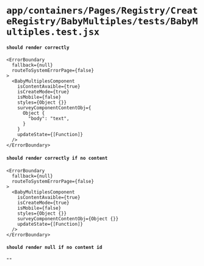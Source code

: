 # `app/containers/Pages/Registry/CreateRegistry/BabyMultiples/tests/BabyMultiples.test.jsx`

#### `should render correctly`

```
<ErrorBoundary
  fallback={null}
  routeToSystemErrorPage={false}
>
  <BabyMultiplesComponent
    isContentAvaible={true}
    isCreateMode={true}
    isMobile={false}
    styles={Object {}}
    surveyComponentContentObj={
      Object {
        "body": "text",
      }
    }
    updateState={[Function]}
  />
</ErrorBoundary>
```

#### `should render correctly if no content`

```
<ErrorBoundary
  fallback={null}
  routeToSystemErrorPage={false}
>
  <BabyMultiplesComponent
    isContentAvaible={true}
    isCreateMode={true}
    isMobile={false}
    styles={Object {}}
    surveyComponentContentObj={Object {}}
    updateState={[Function]}
  />
</ErrorBoundary>
```

#### `should render null if no content id`

```
""
```

